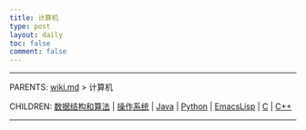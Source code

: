 ```yaml
---
title: 计算机
type: post
layout: daily
toc: false
comment: false
---
```

---
PARENTS: [wiki.md](/gknows/wiki.md) > 计算机

CHILDREN: [数据结构和算法](/gknows/数据结构和算法) | [操作系统](/gknows/操作系统) | [Java](/gknows/java) | [Python](/gknows/python) | [EmacsLisp](/gknows/emacslisp) | [C](/gknows/c) | [C++](/gknows/c++)

---
